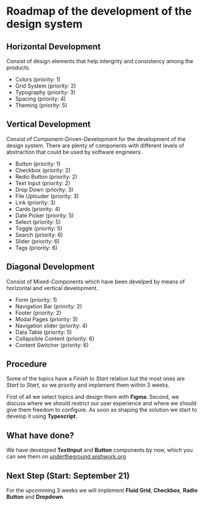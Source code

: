 # Roadmap of the development of the design system

## Horizontal Development

Consist of design elements that help intergrity and consistency among the products. 

- Colors (priority: 1)
- Grid System (priority: 2)
- Typography (priority: 3)
- Spacing (priority: 4)
- Theming (priority: 5)

## Vertical Development

Consist of Component-Driven-Development for the development of the design system. There are plenty of components with different levels of abstraction 
that could be used by software engineers.

- Button (priority: 1)
- Checkbox (priority: 2)
- Redio Button (priority: 2)
- Text Input (priority: 2)
- Drop Down (priority: 3)
- File Uplouder (priority: 3)
- Link (priority: 3)
- Cards (priority: 4)
- Date Picker (priority: 5)
- Select (priority: 5)
- Toggle (priority: 5)
- Search (priority: 6)
- Slider (priority: 6)
- Tags (priority: 6)

## Diagonal Development

Consist of Mixed-Components which have been develped by means of horizontal and vertical development.

- Form (priority: 1)
- Navigation Bar (priority: 2)
- Footer (priority: 2)
- Modal Pages (priority: 3)
- Navigation slider (priority: 4)
- Data Table (priority: 5)
- Collapsible Content (priority: 6)
- Content Switcher (priority: 6)

## Procedure

Some of the topics have a *Finish to Start* relation but the most ones are *Start to Start*, so we priority and implement them within 3 weeks.

First of all we select topics and design them with **Figma**. Second, we discuss where we should restrict our user experience and where we should give them freedom to configure. As soon as shaping the solution we start to develop it using **Typescript**.

## What have done?

We have developed **TextInput** and **Button** components by now, which you can see them on [undertheground.wishwork.org](https://undertheground.wishwork.org) 

## Next Step (Start: September 21)

For the upcomming 3 weeks we will implement **Fluid Grid**, **Checkbox**, **Radio Button** and **Dropdown**.



